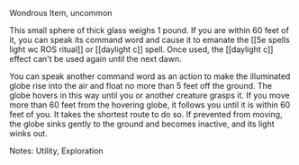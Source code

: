 Wondrous Item, uncommon

This small sphere of thick glass weighs 1 pound. If you are within 60 feet of it, you can speak its command word and cause it to emanate the [[5e spells light wc ROS ritual]] or [[daylight c]] spell. Once used, the [[daylight c]] effect can't be used again until the next dawn.

You can speak another command word as an action to make the illuminated globe rise into the air and float no more than 5 feet off the ground. The globe hovers in this way until you or another creature grasps it. If you move more than 60 feet from the hovering globe, it follows you until it is within 60 feet of you. It takes the shortest route to do so. If prevented from moving, the globe sinks gently to the ground and becomes inactive, and its light winks out. 

Notes: Utility, Exploration